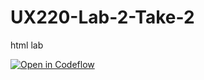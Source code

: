 # UX220-Lab-2-Take-2
html lab

[![Open in Codeflow](https://developer.stackblitz.com/img/open_in_codeflow.svg)](https:///pr.new/IfrahKidwai/UX220-Lab-2-Take-2)
